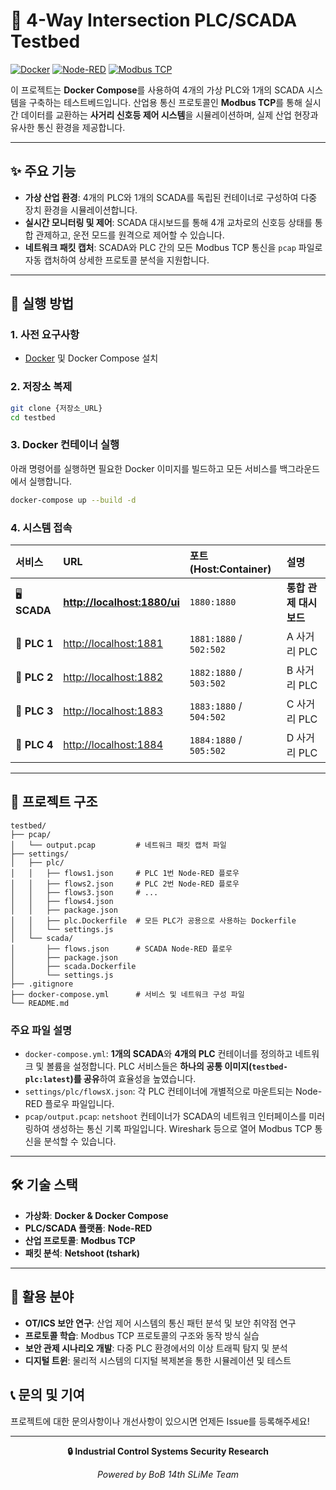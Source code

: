 # 🚦 4-Way Intersection PLC/SCADA Testbed

[![Docker](https://img.shields.io/badge/Docker-2496ED?style=flat-square&logo=docker&logoColor=white)](https://www.docker.com/) [![Node-RED](https://img.shields.io/badge/Node--RED-8F0000?style=flat-square&logo=nodered&logoColor=white)](https://nodered.org/) [![Modbus TCP](https://img.shields.io/badge/Modbus-TCP-blue?style=flat-square)]()

이 프로젝트는 **Docker Compose**를 사용하여 4개의 가상 PLC와 1개의 SCADA 시스템을 구축하는 테스트베드입니다. 산업용 통신 프로토콜인 **Modbus TCP**를 통해 실시간 데이터를 교환하는 **사거리 신호등 제어 시스템**을 시뮬레이션하며, 실제 산업 현장과 유사한 통신 환경을 제공합니다.

---

## ✨ 주요 기능

* **가상 산업 환경**: 4개의 PLC와 1개의 SCADA를 독립된 컨테이너로 구성하여 다중 장치 환경을 시뮬레이션합니다.
* **실시간 모니터링 및 제어**: SCADA 대시보드를 통해 4개 교차로의 신호등 상태를 통합 관제하고, 운전 모드를 원격으로 제어할 수 있습니다.
* **네트워크 패킷 캡처**: SCADA와 PLC 간의 모든 Modbus TCP 통신을 `pcap` 파일로 자동 캡처하여 상세한 프로토콜 분석을 지원합니다.

---

## 🚀 실행 방법

### **1. 사전 요구사항**

* [Docker](https://www.docker.com/products/docker-desktop/) 및 Docker Compose 설치

### **2. 저장소 복제**

```bash
git clone {저장소_URL}
cd testbed
```

### **3. Docker 컨테이너 실행**

아래 명령어를 실행하면 필요한 Docker 이미지를 빌드하고 모든 서비스를 백그라운드에서 실행합니다.

```bash
docker-compose up --build -d
```

### **4. 시스템 접속**

| 서비스                  | URL                                                     | 포트 (Host:Container) | 설명                   |
| :---------------------- | :------------------------------------------------------ | :-------------------- | :--------------------- |
| 🖥️ **SCADA** | **[http://localhost:1880/ui](http://localhost:1880/ui)** | `1880:1880`           | **통합 관제 대시보드** |
| 🚦 **PLC 1** | [http://localhost:1881](http://localhost:1881)           | `1881:1880` / `502:502` | A 사거리 PLC           |
| 🚦 **PLC 2** | [http://localhost:1882](http://localhost:1882)           | `1882:1880` / `503:502` | B 사거리 PLC           |
| 🚦 **PLC 3** | [http://localhost:1883](http://localhost:1883)           | `1883:1880` / `504:502` | C 사거리 PLC           |
| 🚦 **PLC 4** | [http://localhost:1884](http://localhost:1884)           | `1884:1880` / `505:502` | D 사거리 PLC           |

---

## 📁 프로젝트 구조

```
testbed/
├── pcap/
│   └── output.pcap         # 네트워크 패킷 캡처 파일
├── settings/
│   ├── plc/
│   │   ├── flows1.json     # PLC 1번 Node-RED 플로우
│   │   ├── flows2.json     # PLC 2번 Node-RED 플로우
│   │   ├── flows3.json     # ...
│   │   ├── flows4.json
│   │   ├── package.json
│   │   ├── plc.Dockerfile  # 모든 PLC가 공용으로 사용하는 Dockerfile
│   │   └── settings.js
│   └── scada/
│       ├── flows.json      # SCADA Node-RED 플로우
│       ├── package.json
│       ├── scada.Dockerfile
│       └── settings.js
├── .gitignore
├── docker-compose.yml      # 서비스 및 네트워크 구성 파일
└── README.md
```

### **주요 파일 설명**

* `docker-compose.yml`: **1개의 SCADA**와 **4개의 PLC** 컨테이너를 정의하고 네트워크 및 볼륨을 설정합니다. PLC 서비스들은 **하나의 공통 이미지(`testbed-plc:latest`)를 공유**하여 효율성을 높였습니다.
* `settings/plc/flowsX.json`: 각 PLC 컨테이너에 개별적으로 마운트되는 Node-RED 플로우 파일입니다.
* `pcap/output.pcap`: `netshoot` 컨테이너가 SCADA의 네트워크 인터페이스를 미러링하여 생성하는 통신 기록 파일입니다. Wireshark 등으로 열어 Modbus TCP 통신을 분석할 수 있습니다.

---

## 🛠️ 기술 스택

* **가상화**: **Docker & Docker Compose**
* **PLC/SCADA 플랫폼**: **Node-RED**
* **산업 프로토콜**: **Modbus TCP**
* **패킷 분석**: **Netshoot (tshark)**

---

## 🎯 활용 분야

* **OT/ICS 보안 연구**: 산업 제어 시스템의 통신 패턴 분석 및 보안 취약점 연구
* **프로토콜 학습**: Modbus TCP 프로토콜의 구조와 동작 방식 실습
* **보안 관제 시나리오 개발**: 다중 PLC 환경에서의 이상 트래픽 탐지 및 분석
* **디지털 트윈**: 물리적 시스템의 디지털 복제본을 통한 시뮬레이션 및 테스트

## 📞 문의 및 기여

프로젝트에 대한 문의사항이나 개선사항이 있으시면 언제든 Issue를 등록해주세요!

---

<div align="center">

**🔒 Industrial Control Systems Security Research**

*Powered by BoB 14th SLiMe Team*

</div>
